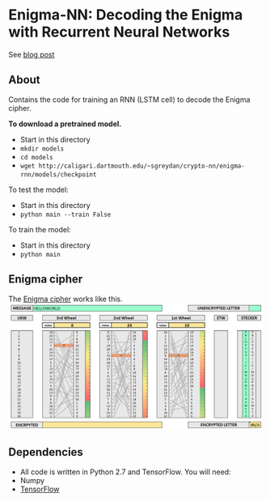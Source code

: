 Enigma-NN: Decoding the Enigma with Recurrent Neural Networks
=======
See [blog post](https://greydanus.github.io/2017/01/07/enigma-rnn/)

About
--------
Contains the code for training an RNN (LSTM cell) to decode the Enigma cipher.

**To download a pretrained model.**
* Start in this directory
* `mkdir models`
* `cd models`
* `wget http://caligari.dartmouth.edu/~sgreydan/crypto-nn/enigma-rnn/models/checkpoint`

To test the model:
* Start in this directory
* `python main --train False`

To train the model:
* Start in this directory
* `python main`

Enigma cipher
--------
The [Enigma cipher](https://en.wikipedia.org/wiki/Enigma_machine) works like this.
![Enigma cipher](../static/enigma.gif?raw=true)

Dependencies
--------
* All code is written in Python 2.7 and TensorFlow. You will need:
 * Numpy
 * [TensorFlow](https://www.tensorflow.org/versions/master/get_started/os_setup.html#pip_install)
